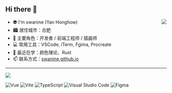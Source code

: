 ## Hi there 👋

<a href="https://github.com/swanine">
  <img src="https://github-readme-stats.vercel.app/api/top-langs/?username=swanine&layout=compact&theme=radical&bg_color=30,ff758c,e4efe9&text_color=ffffff&title_color=29323c" align="right"/>
</a>

- 👽 I'm swanine (Yan Honghow)
- 🏙 居住城市：合肥
- 👔 主要角色：开发者 / 前端工程师 / 插画师
- 💻 常用工具：VSCode, iTerm, Fgima, Procreate
- 📖 最近在学：颜色理论、Rust
- 📫 联系方式：[swanine.github.io](https://swanine.github.io/)
-----

<a href="https://github.com/swanine">
  <img src="https://github-readme-stats.vercel.app/api?username=swanine&show_icons=true&theme=radical"/>
</a>


![Vue](https://img.shields.io/badge/-Vue-333333?style=flat&logo=vue.js)
![Vite](https://img.shields.io/badge/-Vite-333333?style=flat&logo=vite)
![TypeScript](https://img.shields.io/badge/-TypeScript-333333?style=flat&logo=TypeScript)
![Visual Studio Code](https://img.shields.io/badge/-Visual%20Studio%20Code-333333?style=flat&logo=visual-studio-code&logoColor=007ACC)
![Figma](https://img.shields.io/badge/-Figma-333333?style=flat&logo=Figma)
